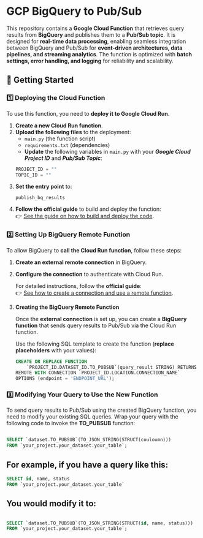 # GCP BigQuery to Pub/Sub  

This repository contains a **Google Cloud Function** that retrieves query results from **BigQuery** and publishes them to a **Pub/Sub topic**. It is designed for **real-time data processing**, enabling seamless integration between BigQuery and Pub/Sub for **event-driven architectures, data pipelines, and streaming analytics**. The function is optimized with **batch settings, error handling, and logging** for reliability and scalability.  


## 🚀 Getting Started

### 1️⃣ Deploying the Cloud Function  
To use this function, you need to **deploy it to Google Cloud Run**.  
1. **Create a new Cloud Run function**.  
2. **Upload the following files** to the deployment:  
   - `main.py` (the function script)  
   - `requirements.txt` (dependencies)  
    - **Update** the following variables in `main.py` with your ***Google Cloud Project ID*** and ***Pub/Sub Topic***:  
     ```python
     PROJECT_ID = ""
     TOPIC_ID = ""
     ```
3. **Set the entry point** to:  
   ```plaintext
   publish_bq_results
4. **Follow the official guide** to build and deploy the function:  
👉 [See the guide on how to build and deploy the code](https://cloud.google.com/run/docs/quickstarts/build-and-deploy/deploy-python-service).  


### 2️⃣ Setting Up BigQuery Remote Function  

To allow BigQuery to **call the Cloud Run function**, follow these steps:  

1. **Create an external remote connection** in BigQuery.  
2. **Configure the connection** to authenticate with Cloud Run.  

    For detailed instructions, follow the **official guide**:  
👉 [See how to create a connection and use a remote function](https://cloud.google.com/bigquery/docs/remote-functions#create_a_connection).  
3. **Creating the BigQuery Remote Function**  

    Once the **external connection** is set up, you can create a **BigQuery function** that sends query results to Pub/Sub via the Cloud Run function.  

    Use the following SQL template to create the function (**replace placeholders** with your values):  

    ```sql
    CREATE OR REPLACE FUNCTION
        `PROJECT_ID.DATASET_ID.TO_PUBSUB`(query_result STRING) RETURNS JSON
    REMOTE WITH CONNECTION `PROJECT_ID.LOCATION.CONNECTION_NAME`
    OPTIONS (endpoint = 'ENDPOINT_URL');

### 3️⃣ Modifying Your Query to Use the New Function  

To send query results to Pub/Sub using the created BigQuery function, you need to modify your existing SQL queries.
Wrap your query with the following code to invoke the **TO_PUBSUB** function:

```sql

SELECT `dataset.TO_PUBSUB`(TO_JSON_STRING(STRUCT(couloumn)))
FROM `your_project.your_dataset.your_table`;
```

## For example, if you have a query like this:    

```sql
SELECT id, name, status 
FROM `your_project.your_dataset.your_table`
```

## You would modify it to:
```sql

SELECT `dataset.TO_PUBSUB`(TO_JSON_STRING(STRUCT(id, name, status)))
FROM `your_project.your_dataset.your_table`;
```